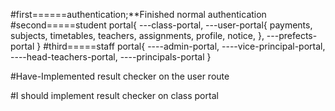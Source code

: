 #first======authentication;\*\*Finished normal authentication
#second=====student portal{
---class-portal,
---user-portal{
payments,
subjects,
timetables,
teachers,
assignments,
profile,
notice,
},
---prefects-portal
}
#third=====staff portal{
----admin-portal,
----vice-principal-portal,
----head-teachers-portal,
----principals-portal
}

<!-- Things done -->

#Have-Implemented result checker on the user route

<!-- Things to do -->

#I should implement result checker on class portal
